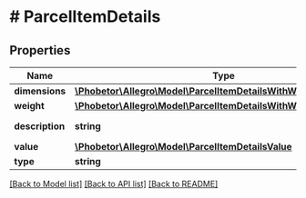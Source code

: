 # # ParcelItemDetails

## Properties

Name | Type | Description | Notes
------------ | ------------- | ------------- | -------------
**dimensions** | [**\Phobetor\Allegro\Model\ParcelItemDetailsWithWaybillDimensions**](ParcelItemDetailsWithWaybillDimensions.md) |  | [optional]
**weight** | [**\Phobetor\Allegro\Model\ParcelItemDetailsWithWaybillWeight**](ParcelItemDetailsWithWaybillWeight.md) |  | [optional]
**description** | **string** | Parcel description. | [optional]
**value** | [**\Phobetor\Allegro\Model\ParcelItemDetailsValue**](ParcelItemDetailsValue.md) |  | [optional]
**type** | **string** |  | [optional]

[[Back to Model list]](../../README.md#models) [[Back to API list]](../../README.md#endpoints) [[Back to README]](../../README.md)
